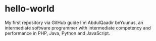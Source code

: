 # hello-world
My first repository via GitHub guide
I'm AbdulQaadir bnYuunus, an intermediate software programmer with intermediate competency and performance in PHP, Java, Python and JavaScript.
